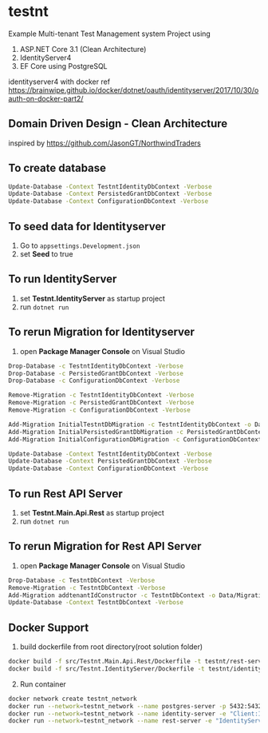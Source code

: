 # testnt
Example Multi-tenant Test Management system Project using 
1. ASP.NET Core 3.1 (Clean Architecture)
2. IdentityServer4
3. EF Core using PostgreSQL

identityserver4 with docker ref https://brainwipe.github.io/docker/dotnet/oauth/identityserver/2017/10/30/oauth-on-docker-part2/

## Domain Driven Design - Clean Architecture
inspired by https://github.com/JasonGT/NorthwindTraders


## To create database 
```sh
Update-Database -Context TestntIdentityDbContext -Verbose
Update-Database -Context PersistedGrantDbContext -Verbose
Update-Database -Context ConfigurationDbContext -Verbose
```

## To seed data for Identityserver
1. Go to ```appsettings.Development.json```
2. set **Seed** to true

## To run IdentityServer
1. set **Testnt.IdentityServer** as startup project 
2. run ```dotnet run```


## To rerun Migration for Identityserver
1. open **Package Manager Console** on Visual Studio
```sh
Drop-Database -c TestntIdentityDbContext -Verbose
Drop-Database -c PersistedGrantDbContext -Verbose
Drop-Database -c ConfigurationDbContext -Verbose

Remove-Migration -c TestntIdentityDbContext -Verbose
Remove-Migration -c PersistedGrantDbContext -Verbose
Remove-Migration -c ConfigurationDbContext -Verbose

Add-Migration InitialTestntDbMigration -c TestntIdentityDbContext -o Data/Migrations/Main/TestntMainDb -Verbose
Add-Migration InitialPersistedGrantDbMigration -c PersistedGrantDbContext -o Data/Migrations/IdentityServer/PersistedGrantDb -Verbose
Add-Migration InitialConfigurationDbMigration -c ConfigurationDbContext -o Data/Migrations/IdentityServer/ConfigurationDb -Verbose

Update-Database -Context TestntIdentityDbContext -Verbose
Update-Database -Context PersistedGrantDbContext -Verbose
Update-Database -Context ConfigurationDbContext -Verbose

```


## To run Rest API Server
1. set **Testnt.Main.Api.Rest** as startup project 
2. run ```dotnet run```


## To rerun Migration for Rest API Server
1. open **Package Manager Console** on Visual Studio
```sh
Drop-Database -c TestntDbContext -Verbose
Remove-Migration -c TestntDbContext -Verbose
Add-Migration addtenantIdConstructor -c TestntDbContext -o Data/Migrations -Verbose
Update-Database -Context TestntDbContext -Verbose


```

## Docker Support
1. build dockerfile from root directory(root solution folder)
```sh
docker build -f src/Testnt.Main.Api.Rest/Dockerfile -t testnt/rest-server .
docker build -f src/Testnt.IdentityServer/Dockerfile -t testnt/identity-server .

```
2. Run container
```sh
docker network create testnt_network
docker run --network=testnt_network --name postgres-server -p 5432:5432 -e POSTGRES_PASSWORD=postgres -d postgres
docker run --network=testnt_network --name identity-server -e "Client:Ip:0=http://rest-server:7000" -e "ConnectionStrings:DefaultConnection=Host=postgres-server;Database=TestntIdentity;Username=postgres;Password=postgres" -p 5000:80 -d testnt/identity-server
docker run --network=testnt_network --name rest-server -e "IdentityServer:Url:http://identity-server:5000" -e "ConnectionStrings:PostgresTestntMainConnectionString=Host=postgres-server;Database=Testnt;Username=postgres;Password=postgres" -p 7000:80 -d testnt/rest-server

```